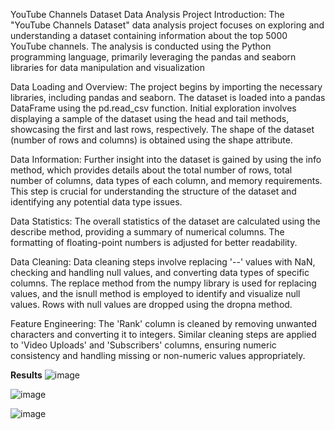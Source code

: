 YouTube Channels Dataset Data Analysis Project
Introduction:
The "YouTube Channels Dataset" data analysis project focuses on exploring and understanding a dataset containing information about the top 5000 YouTube channels. The analysis is conducted using the Python programming language, primarily leveraging the pandas and seaborn libraries for data manipulation and visualization

Data Loading and Overview:
The project begins by importing the necessary libraries, including pandas and seaborn. The dataset is loaded into a pandas DataFrame using the pd.read_csv function. Initial exploration involves displaying a sample of the dataset using the head and tail methods, showcasing the first and last rows, respectively. The shape of the dataset (number of rows and columns) is obtained using the shape attribute.

Data Information:
Further insight into the dataset is gained by using the info method, which provides details about the total number of rows, total number of columns, data types of each column, and memory requirements. This step is crucial for understanding the structure of the dataset and identifying any potential data type issues.

Data Statistics:
The overall statistics of the dataset are calculated using the describe method, providing a summary of numerical columns. The formatting of floating-point numbers is adjusted for better readability.

Data Cleaning:
Data cleaning steps involve replacing '--' values with NaN, checking and handling null values, and converting data types of specific columns. The replace method from the numpy library is used for replacing values, and the isnull method is employed to identify and visualize null values. Rows with null values are dropped using the dropna method.

Feature Engineering:
The 'Rank' column is cleaned by removing unwanted characters and converting it to integers. Similar cleaning steps are applied to 'Video Uploads' and 'Subscribers' columns, ensuring numeric consistency and handling missing or non-numeric values appropriately.

**Results**
![image](https://github.com/RAJ322622/youtube_Analysis/assets/146355426/1910828f-cda7-4914-b271-7e966951926e)

![image](https://github.com/RAJ322622/youtube_Analysis/assets/146355426/916566d9-f212-40a2-aadc-33034a3c9c38)

![image](https://github.com/RAJ322622/youtube_Analysis/assets/146355426/53a1826c-6d91-4915-ac61-af0569190d68)



